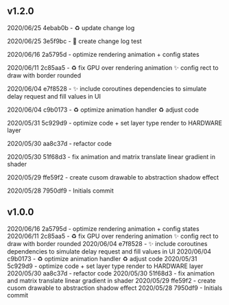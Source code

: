 ## v1.2.0

2020/06/25 4ebab0b - :recycle: update change log

2020/06/25 3e5f9bc - :pencil: create change log test

2020/06/16 2a5795d - optimize rendering animation + config states

2020/06/11 2c85aa5 - :recycle: fix GPU over rendering animation :sparkles: config rect to draw with border rounded

2020/06/04 e7f8528 - :sparkles: include coroutines dependencies to simulate delay request and fill values in UI

2020/06/04 c9b0173 - :recycle: optimize animation handler :recycle: adjust code

2020/05/31 5c929d9 - optimize code + set layer type render to HARDWARE layer

2020/05/30 aa8c37d - refactor code

2020/05/30 51f68d3 - fix animation and matrix translate linear gradient in shader

2020/05/29 ffe59f2 - create cusom drawable to abstraction shadow effect

2020/05/28 7950df9 - Initials commit

## v1.0.0

2020/06/16 2a5795d - optimize rendering animation + config states
2020/06/11 2c85aa5 - :recycle: fix GPU over rendering animation :sparkles: config rect to draw with border rounded
2020/06/04 e7f8528 - :sparkles: include coroutines dependencies to simulate delay request and fill values in UI
2020/06/04 c9b0173 - :recycle: optimize animation handler :recycle: adjust code
2020/05/31 5c929d9 - optimize code + set layer type render to HARDWARE layer
2020/05/30 aa8c37d - refactor code
2020/05/30 51f68d3 - fix animation and matrix translate linear gradient in shader
2020/05/29 ffe59f2 - create cusom drawable to abstraction shadow effect
2020/05/28 7950df9 - Initials commit
